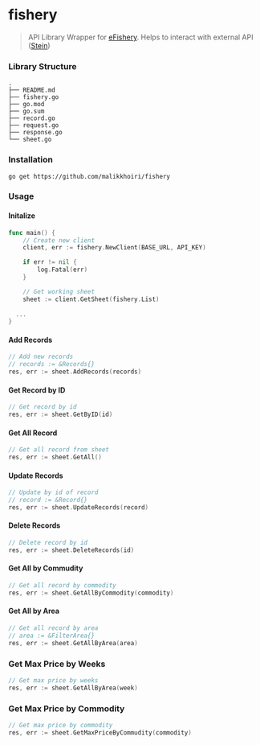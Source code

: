 # fishery
> API Library Wrapper for [eFishery](https://efishery.com/en/). Helps to interact with external API ([Stein](https://docs.steinhq.com/introduction))

### Library Structure
```
.
├── README.md
├── fishery.go      
├── go.mod
├── go.sum
├── record.go
├── request.go
├── response.go
└── sheet.go
```
### Installation
```
go get https://github.com/malikkhoiri/fishery
```
### Usage
#### Initalize
```go
func main() {
	// Create new client
	client, err := fishery.NewClient(BASE_URL, API_KEY)

	if err != nil {
		log.Fatal(err)
	}

	// Get working sheet
	sheet := client.GetSheet(fishery.List)
  
  ...
}
```
#### Add Records
```go
// Add new records
// records := &Records{}
res, err := sheet.AddRecords(records)
```
#### Get Record by ID
```go
// Get record by id
res, err := sheet.GetByID(id)
```
#### Get All Record
```go
// Get all record from sheet
res, err := sheet.GetAll()
```
#### Update Records
```go
// Update by id of record
// record := &Record{}
res, err := sheet.UpdateRecords(record)
```
#### Delete Records
```go
// Delete record by id
res, err := sheet.DeleteRecords(id)
```
#### Get All by Commudity
```go
// Get all record by commodity
res, err := sheet.GetAllByCommodity(commodity)
```
#### Get All by Area
```go
// Get all record by area
// area := &FilterArea{}
res, err := sheet.GetAllByArea(area)
```
### Get Max Price by Weeks
```go
// Get max price by weeks
res, err := sheet.GetAllByArea(week)
```
### Get Max Price by Commodity
```go
// Get max price by commodity
res, err := sheet.GetMaxPriceByCommudity(commodity)
```
